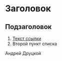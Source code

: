 # Заголовок

## Подзаголовок

1. [Текст ссылки](цель_ссылки)
2. Второй пункт списка 

Андрей Друцкой